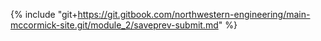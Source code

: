 {% include "git+https://git.gitbook.com/northwestern-engineering/main-mccormick-site.git/module_2/saveprev-submit.md" %}

